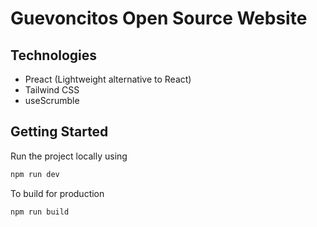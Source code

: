 # Guevoncitos Open Source Website

## Technologies
- Preact (Lightweight alternative to React)
- Tailwind CSS
- useScrumble

## Getting Started

Run the project locally using

```bash
npm run dev
```

To build for production

```bash
npm run build
```